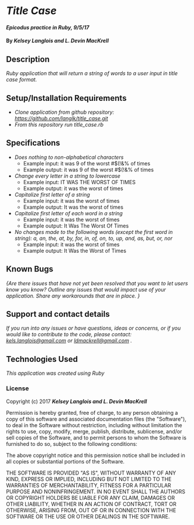 # _Title Case_

#### _Epicodus practice in Ruby, 9/5/17_

#### By _**Kelsey Langlois and L. Devin MacKrell**_

## Description

_Ruby application that will return a string of words to a user input in title case format._

## Setup/Installation Requirements

* _Clone application from github repository: https://github.com/langlk/title_case.git_
* _From this repository run title_case.rb_

## Specifications

* _Does nothing to non-alphabetical characters_
  * Example input: it was 9 of the worst #$(!&% of times
  * Example output: it was 9 of the worst #$(!&% of times
* _Change every letter in a string to lowercase_
  * Example input: IT WAS THE WORST OF TIMES
  * Example output: it was the worst of times
* _Capitalize first letter of a string_
  * Example input: it was the worst of times
  * Example output: It was the worst of times
* _Capitalize first letter of each word in a string_
  * Example input: it was the worst of times
  * Example output: It Was The Worst Of Times
* _No changes made to the following words (except the first word in string): a, an, the, at, by, for, in, of, on, to, up, and, as, but, or, nor_
  * Example input: it was the worst of times
  * Example output: It Was the Worst of Times

## Known Bugs

_{Are there issues that have not yet been resolved that you want to let users know you know?  Outline any issues that would impact use of your application.  Share any workarounds that are in place. }_

## Support and contact details

_If you run into any issues or have questions, ideas or concerns, or if you would like to contribute to the code, please contact: kels.langlois@gmail.com or ldmackrell@gmail.com ._

## Technologies Used

_This application was created using Ruby_

### License

Copyright (c) 2017 **_Kelsey Langlois and L. Devin MacKrell_**

Permission is hereby granted, free of charge, to any person obtaining a copy
of this software and associated documentation files (the "Software"), to deal
in the Software without restriction, including without limitation the rights
to use, copy, modify, merge, publish, distribute, sublicense, and/or sell
copies of the Software, and to permit persons to whom the Software is
furnished to do so, subject to the following conditions:

The above copyright notice and this permission notice shall be included in all
copies or substantial portions of the Software.

THE SOFTWARE IS PROVIDED "AS IS", WITHOUT WARRANTY OF ANY KIND, EXPRESS OR
IMPLIED, INCLUDING BUT NOT LIMITED TO THE WARRANTIES OF MERCHANTABILITY,
FITNESS FOR A PARTICULAR PURPOSE AND NONINFRINGEMENT. IN NO EVENT SHALL THE
AUTHORS OR COPYRIGHT HOLDERS BE LIABLE FOR ANY CLAIM, DAMAGES OR OTHER
LIABILITY, WHETHER IN AN ACTION OF CONTRACT, TORT OR OTHERWISE, ARISING FROM,
OUT OF OR IN CONNECTION WITH THE SOFTWARE OR THE USE OR OTHER DEALINGS IN THE
SOFTWARE.
